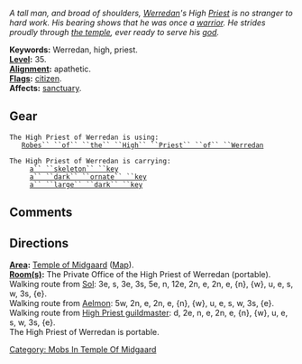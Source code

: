 *A tall man, and broad of shoulders, [Werredan](Werredan "wikilink")'s
High [Priest](:Category:_Priests "wikilink") is no stranger to hard
work. His bearing shows that he was once a
[warrior](:Category:_Warriors "wikilink"). He strides proudly through
[the temple](:Category:_Temple_Of_Midgaard "wikilink"), ever ready to
serve his [god](:Category:_Gods_And_Goddesses "wikilink").*

**Keywords:** Werredan, high, priest.  
**[Level](Level "wikilink"):** 35.  
**[Alignment](Alignment "wikilink"):** apathetic.  
**[Flags](:Category:_Mob_Types "wikilink"):**
[citizen](Citizen_Mobs "wikilink").  
**Affects:** [sanctuary](Sanctuary "wikilink").  

## Gear

`The High Priest of Werredan is using:`  
<worn about body>`   `[`Robes`` ``of`` ``the`` ``High`` ``Priest`` ``of`` ``Werredan`](Robes_Of_The_High_Priest_Of_Werredan "wikilink")

`The High Priest of Werredan is carrying:`  
`     `[`a`` ``skeleton`` ``key`](Skeleton_Key "wikilink")  
`     `[`a`` ``dark`` ``ornate`` ``key`](Dark_Ornate_Key "wikilink")  
`     `[`a`` ``large`` ``dark`` ``key`](Large_Dark_Key "wikilink")

## Comments

## Directions

**[Area](:Category:_Areas "wikilink"):** [Temple of
Midgaard](:Category:_Temple_Of_Midgaard "wikilink")
([Map](Temple_Of_Midgaard_Map "wikilink")).  
**[Room(s)](:Category:_Rooms "wikilink"):** The Private Office of the
High Priest of Werredan (portable).  
Walking route from [Sol](Sol "wikilink"): 3e, s, 3e, 3s, 5e, n, 12e, 2n,
e, 2n, e, {n}, {w}, u, e, s, w, 3s, {e}.  
Walking route from [Aelmon](Aelmon "wikilink"): 5w, 2n, e, 2n, e, {n},
{w}, u, e, s, w, 3s, {e}.  
Walking route from [High Priest
guildmaster](Guildmaster_(cleric) "wikilink"): d, 2e, n, e, 2n, e, {n},
{w}, u, e, s, w, 3s, {e}.  
The High Priest of Werredan is portable.  

[Category: Mobs In Temple Of
Midgaard](Category:_Mobs_In_Temple_Of_Midgaard "wikilink")
